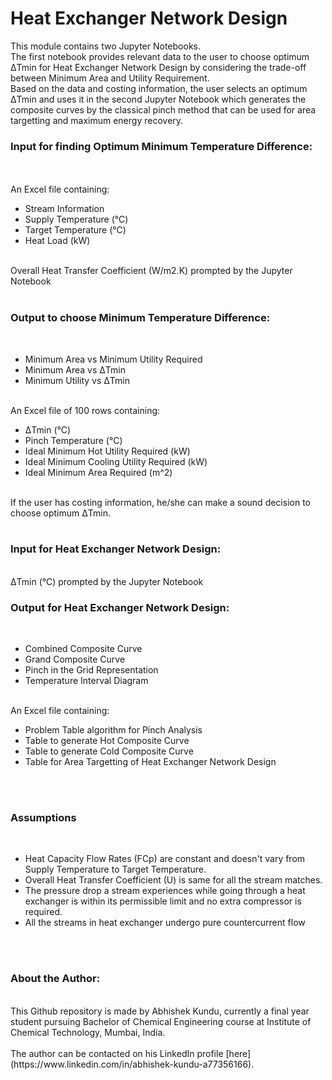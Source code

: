 # Heat Exchanger Network Design
This module contains two Jupyter Notebooks. <br> The first notebook provides relevant data to the user to choose optimum ΔTmin for Heat Exchanger Network Design by considering the trade-off between Minimum Area and Utility Requirement. <br> Based on the data and costing information, the user selects an optimum ΔTmin and uses it in the second Jupyter Notebook which generates the composite curves by the classical pinch method that can be used for area targetting and maximum energy recovery.
<br>
<h3>Input for finding Optimum Minimum Temperature Difference: </h3><br>
<br>
An Excel file containing: <br>
<ul>
  <li> Stream Information</li>
  <li> Supply Temperature (°C)</li>
  <li> Target Temperature (°C)</li>
  <li> Heat Load (kW)</li>
</ul> <br>
Overall Heat Transfer Coefficient (W/m2.K) prompted by the Jupyter Notebook <br> 
<br>
<h3> Output to choose Minimum Temperature Difference: </h3> <br>
<ul>
  <li> Minimum Area vs Minimum Utility Required </li>
  <li> Minimum Area vs ΔTmin </li>
  <li> Minimum Utility vs ΔTmin </li>
</ul> <br>
An Excel file of 100 rows containing: <br>
<ul>
  <li> ΔTmin (°C) </li>
  <li> Pinch Temperature (°C) </li>
  <li> Ideal Minimum Hot Utility Required (kW) </li>
  <li> Ideal Minimum Cooling Utility Required (kW) </li>
  <li> Ideal Minimum Area Required (m^2) </li>
 </ul> <br>
If the user has costing information, he/she can make a sound decision to choose optimum ΔTmin.<br>
<br>
<h3> Input for Heat Exchanger Network Design: </h3> <br>
ΔTmin (°C) prompted by the Jupyter Notebook <br>
<h3> Output for Heat Exchanger Network Design: </h3> <br>
<ul>
  <li> Combined Composite Curve </li>
  <li> Grand Composite Curve </li>
  <li> Pinch in the Grid Representation </li>
  <li> Temperature Interval Diagram </li>
  </ul> <br>
  An Excel file containing: <br>
  <ul>
  <li> Problem Table algorithm for Pinch Analysis </li>
  <li> Table to generate Hot Composite Curve </li>
  <li> Table to generate Cold Composite Curve </li>
  <li> Table for Area Targetting of Heat Exchanger Network Design </li>
  </ul> <br>
<br>
<h3> Assumptions </h3> <br>
<ul>
  <li> Heat Capacity Flow Rates (FCp) are constant and doesn't vary from Supply Temperature to Target Temperature. </li>
  <li> Overall Heat Transfer Coefficient (U) is same for all the stream matches. </li>
  <li> The pressure drop a stream experiences while going through a heat exchanger is within its permissible limit and no extra compressor is required. </li>
  <li> All the streams in heat exchanger undergo pure countercurrent flow </li>
  </ul>
<br>
<br>
<h3> About the Author: </h3> <br>
This Github repository is made by Abhishek Kundu, currently a final year student pursuing Bachelor of Chemical Engineering course at Institute of Chemical Technology, Mumbai, India. <br>
<br>
  The author can be contacted on his LinkedIn profile [here](https://www.linkedin.com/in/abhishek-kundu-a77356166). 
